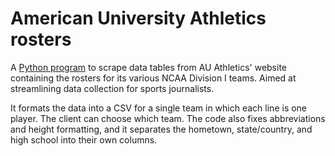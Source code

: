 # American University Athletics rosters

A [Python program](scrape.py) to scrape data tables from AU Athletics' website containing the rosters for its various NCAA Division I teams. Aimed at streamlining data collection for sports journalists.

It formats the data into a CSV for a single team in which each line is one player. The client can choose which team. The code also fixes abbreviations and height formatting, and it separates the hometown, state/country, and high school into their own columns.
